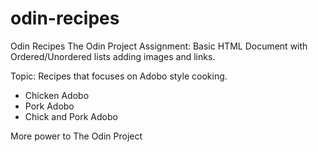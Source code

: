 # odin-recipes
Odin Recipes
The Odin Project Assignment: Basic HTML Document with Ordered/Unordered lists adding images and links.

Topic: Recipes that focuses on Adobo style cooking.
* Chicken Adobo
* Pork Adobo
* Chick and Pork Adobo

More power to The Odin Project
